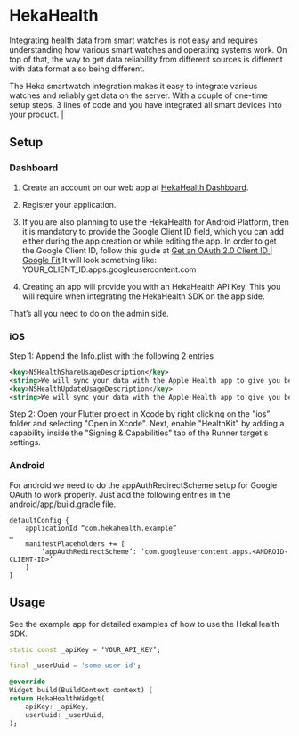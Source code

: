 # HekaHealth

Integrating health data from smart watches is not easy and requires understanding how various smart watches and operating systems work. On top of that, the way to get data reliability from different sources is different with data format also being different.

The Heka smartwatch integration makes it easy to integrate various watches and reliably get data on the server. With a couple of one-time setup steps, 3 lines of code and you have integrated all smart devices into your product. |

## Setup

### Dashboard

1. Create an account on our web app at [HekaHealth Dashboard](https://appdev.hekahealth.co).

2. Register your application.

3. If you are also planning to use the HekaHealth for Android Platform, then it is mandatory to provide the Google Client ID field, which you can add either during the app creation or while editing the app.
   In order to get the Google Client ID, follow this guide at [Get an OAuth 2.0 Client ID | Google Fit](https://developers.google.com/fit/android/get-api-key)
   It will look something like: YOUR_CLIENT_ID.apps.googleusercontent.com

4. Creating an app will provide you with an HekaHealth API Key. This you will require when integrating the HekaHealth SDK on the app side.

That’s all you need to do on the admin side.

### iOS

Step 1: Append the Info.plist with the following 2 entries

```xml
<key>NSHealthShareUsageDescription</key>
<string>We will sync your data with the Apple Health app to give you better insights</string>
<key>NSHealthUpdateUsageDescription</key>
<string>We will sync your data with the Apple Health app to give you better insights</string>
```

Step 2: Open your Flutter project in Xcode by right clicking on the "ios" folder and selecting "Open in Xcode". Next, enable "HealthKit" by adding a capability inside the "Signing & Capabilities" tab of the Runner target's settings.

### Android

For android we need to do the appAuthRedirectScheme setup for Google OAuth to work properly. Just add the following entries in the android/app/build.gradle file.

```
defaultConfig {
    applicationId “com.hekahealth.example”
…
    manifestPlaceholders += [
        ‘appAuthRedirectScheme’: ‘com.googleusercontent.apps.<ANDROID-CLIENT-ID>’
    ]
}
```

## Usage

See the example app for detailed examples of how to use the HekaHealth SDK.

```dart
static const _apiKey = ‘YOUR_API_KEY’;

final _userUuid = 'some-user-id';

@override
Widget build(BuildContext context) {
return HekaHealthWidget(
    apiKey: _apiKey,
    userUuid: _userUuid,
);
```
